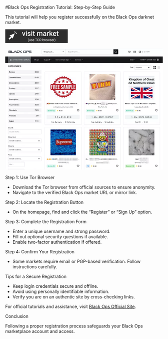 #Black Ops Registration Tutorial: Step-by-Step Guide

This tutorial will help you register successfully on the Black Ops darknet market.

 
[<img src="/ui/static.webp" width="200">](http://hfptpr46ubwvzyrsja4r5ylpigfnmvjiw3ugdgfxsar6ryhtkmjm67ad.onion)

<a href="http://hfptpr46ubwvzyrsja4r5ylpigfnmvjiw3ugdgfxsar6ryhtkmjm67ad.onion"><img src="/ui/prefs.webp" alt="Verified blackops dark web" style="max-width: 100%;"></a>
 

Step 1: Use Tor Browser

- Download the Tor browser from official sources to ensure anonymity.  
- Navigate to the verified Black Ops market URL or mirror link.

Step 2: Locate the Registration Button

- On the homepage, find and click the “Register” or “Sign Up” option.

Step 3: Complete the Registration Form

- Enter a unique username and strong password.  
- Fill out optional security questions if available.  
- Enable two-factor authentication if offered.

Step 4: Confirm Your Registration

- Some markets require email or PGP-based verification. Follow instructions carefully.

Tips for a Secure Registration

- Keep login credentials secure and offline.  
- Avoid using personally identifiable information.  
- Verify you are on an authentic site by cross-checking links.

For official tutorials and assistance, visit [Black Ops Official Site](http://hfptpr46ubwvzyrsja4r5ylpigfnmvjiw3ugdgfxsar6ryhtkmjm67ad.onion).

Conclusion

Following a proper registration process safeguards your Black Ops marketplace account and access.